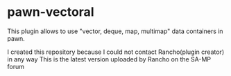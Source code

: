 # pawn-vectoral
This plugin allows to use "vector, deque, map, multimap" data containers in pawn.

I created this repository because I could not contact Rancho(plugin creator) in any way
This is the latest version uploaded by Rancho on the SA-MP forum
